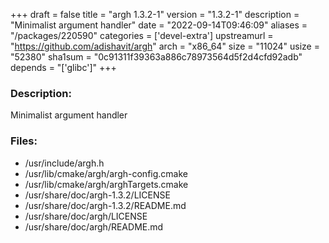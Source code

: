 +++
draft = false
title = "argh 1.3.2-1"
version = "1.3.2-1"
description = "Minimalist argument handler"
date = "2022-09-14T09:46:09"
aliases = "/packages/220590"
categories = ['devel-extra']
upstreamurl = "https://github.com/adishavit/argh"
arch = "x86_64"
size = "11024"
usize = "52380"
sha1sum = "0c91311f39363a886c78973564d5f2d4cfd92adb"
depends = "['glibc']"
+++
### Description: 
Minimalist argument handler

### Files: 
* /usr/include/argh.h
* /usr/lib/cmake/argh/argh-config.cmake
* /usr/lib/cmake/argh/arghTargets.cmake
* /usr/share/doc/argh-1.3.2/LICENSE
* /usr/share/doc/argh-1.3.2/README.md
* /usr/share/doc/argh/LICENSE
* /usr/share/doc/argh/README.md
